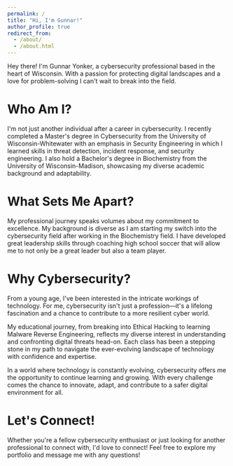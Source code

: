 ```yaml
---
permalink: /
title: "Hi, I'm Gunnar!"
author_profile: true
redirect_from: 
  - /about/
  - /about.html
---
```


<!-- Add an empty line here -->
Hey there! I'm Gunnar Yonker, a cybersecurity professional based in the heart of Wisconsin. With a passion for protecting digital landscapes and a love for problem-solving I can't wait to break into the field.

# Who Am I?
I'm not just another individual after a career in cybersecurity. I recently completed a Master's degree in Cybersecurity from the University of Wisconsin-Whitewater with an emphasis in Security Engineering in which I learned skills in threat detection, incident response, and security engineering. I also hold a Bachelor's degree in Biochemistry from the University of Wisconsin-Madison, showcasing my diverse academic background and adaptability.

# What Sets Me Apart?
My professional journey speaks volumes about my commitment to excellence. My background is diverse as I am starting my switch into the cybersecurity field after working in the Biochemistry field. I have developed great leadership skills through coaching high school soccer that will allow me to not only be a great leader but also a team player.

# Why Cybersecurity?
From a young age, I've been interested in the intricate workings of technology. For me, cybersecurity isn't just a profession—it's a lifelong fascination and a chance to contribute to a more resilient cyber world.

My educational journey, from breaking into Ethical Hacking to learning Malware Reverse Engineering, reflects my diverse interest in understanding and confronting digital threats head-on. Each class has been a stepping stone in my path to navigate the ever-evolving landscape of technology with confidence and expertise.

In a world where technology is constantly evolving, cybersecurity offers me the opportunity to continue learning and growing. With every challenge comes the chance to innovate, adapt, and contribute to a safer digital environment for all.

# Let's Connect!
Whether you're a fellow cybersecurity enthusiast or just looking for another professional to connect with, I'd love to connect! Feel free to explore my portfolio and message me with any questions!